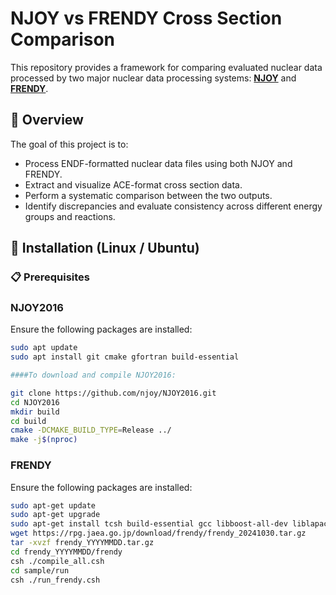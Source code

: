 # NJOY vs FRENDY Cross Section Comparison

This repository provides a framework for comparing evaluated nuclear data processed by two major nuclear data processing systems: **[NJOY](https://github.com/njoy/NJOY2016)** and **[FRENDY](https://rpg.jaea.go.jp/main/en/program_frendy/)**.

## 📘 Overview

The goal of this project is to:
- Process ENDF-formatted nuclear data files using both NJOY and FRENDY.
- Extract and visualize ACE-format cross section data.
- Perform a systematic comparison between the two outputs.
- Identify discrepancies and evaluate consistency across different energy groups and reactions.

## 🔧 Installation (Linux / Ubuntu)

### 📋 Prerequisites
### NJOY2016
Ensure the following packages are installed:
```bash
sudo apt update
sudo apt install git cmake gfortran build-essential

####To download and compile NJOY2016:

git clone https://github.com/njoy/NJOY2016.git
cd NJOY2016
mkdir build
cd build
cmake -DCMAKE_BUILD_TYPE=Release ../
make -j$(nproc)
```
### FRENDY
Ensure the following packages are installed:
```bash
sudo apt-get update
sudo apt-get upgrade
sudo apt-get install tcsh build-essential gcc libboost-all-dev liblapack-dev libblas-dev libeigen3-dev
wget https://rpg.jaea.go.jp/download/frendy/frendy_20241030.tar.gz
tar -xvzf frendy_YYYYMMDD.tar.gz
cd frendy_YYYYMMDD/frendy
csh ./compile_all.csh
cd sample/run
csh ./run_frendy.csh
```
